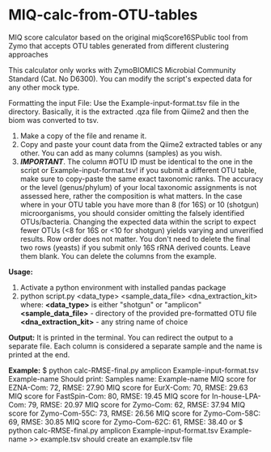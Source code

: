 # MIQ-calc-from-OTU-tables
MIQ score calculator based on the original miqScore16SPublic tool from Zymo that accepts OTU tables generated from different clustering approaches

This calculator only works with ZymoBIOMICS Microbial Community Standard (Cat. No D6300). You can modify the script's expected data for any other mock type.

Formatting the input File:
Use the Example-input-format.tsv file in the directory. Basically, it is the extracted .qza file from Qiime2 and then the biom was converted to tsv.
1. Make a copy of the file and rename it. 
2. Copy and paste your count data from the Qiime2 extracted tables or any other. You can add as many columns (samples) as you wish.
3. ***IMPORTANT***. The column #OTU ID must be identical to the one in the script or Example-input-format.tsv! if you submit a different OTU table, make sure to copy-paste the same exact taxonomic ranks. The accuracy or the level (genus/phylum) of your local taxonomic assignments is not assessed here, rather the composition is what matters.
In the case where in your OTU table you have more than 8 (for 16S) or 10 (shotgun) microorganisms, you should consider omitting the falsely identified OTUs/bacteria. Changing the expected data within the script to expect fewer OTUs (<8 for 16S or <10 for shotgun) yields varying and unverified results.
Row order does not matter. You don't need to delete the final two rows (yeasts) if you submit only 16S rRNA derived counts. Leave them blank. You can delete the columns from the example.

**Usage:**
1. Activate a python environment with installed pandas package
2. python script.py <data_type> <sample_data_file> <dna_extraction_kit> where:
**<data_type>** is either "shotgun" or "amplicon"
**<sample_data_file>** - directory of the provided pre-formatted OTU file
**<dna_extraction_kit>** - any string name of choice

**Output:**
It is printed in the terminal. You can redirect the output to a separate file. Each column is considered a separate sample and the name is printed at the end.

**Example:** 
$ python calc-RMSE-final.py amplicon Example-input-format.tsv Example-name
Should print:
Samples name: Example-name
MIQ score for EZNA-Com: 72, RMSE: 27.90
MIQ score for EurX-Com: 70, RMSE: 29.63
MIQ score for FastSpin-Com: 80, RMSE: 19.45
MIQ score for In-house-LPA-Com: 79, RMSE: 20.97
MIQ score for Zymo-Com: 62, RMSE: 37.94
MIQ score for Zymo-Com-55C: 73, RMSE: 26.56
MIQ score for Zymo-Com-58C: 69, RMSE: 30.85
MIQ score for Zymo-Com-62C: 61, RMSE: 38.40
or 
$ python calc-RMSE-final.py amplicon Example-input-format.tsv Example-name >> example.tsv
should create an example.tsv file
